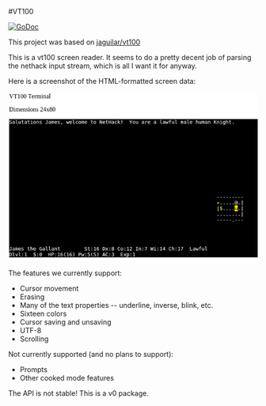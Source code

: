 #VT100

[![GoDoc](https://godoc.org/github.com/vito/vt100?status.svg)](https://godoc.org/github.com/vito/vt100)

This project was based on [jaguilar/vt100](https://github.com/jaguilar/vt100)

This is a vt100 screen reader. It seems to do a pretty
decent job of parsing the nethack input stream, which
is all I want it for anyway.

Here is a screenshot of the HTML-formatted screen data:

![](_readme/screencap.png)

The features we currently support:

* Cursor movement
* Erasing
* Many of the text properties -- underline, inverse, blink, etc.
* Sixteen colors
* Cursor saving and unsaving
* UTF-8
* Scrolling

Not currently supported (and no plans to support):

* Prompts
* Other cooked mode features

The API is not stable! This is a v0 package.
